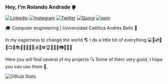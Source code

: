 ### Hey, I'm Rolando Andrade 🍀

[![Linkedin](https://img.shields.io/badge/-LinkedIn-darkBlue?style=flat&logo=Linkedin&logoColor=white)](https://www.linkedin.com/in/rolando-andrade)
[![Instagram](https://img.shields.io/badge/-Instagram-c13584?style=flat&labelColor=c13584&logo=instagram&logoColor=white)](https://www.instagram.com/rolandoandradefernandez/)
[![Twitter](https://img.shields.io/badge/-Twitter-blue?style=flat&logo=Twitter&logoColor=white)](https://www.twitter.com/RolandoAndrade_)
[![Quora](https://img.shields.io/badge/-Quora-red?style=flat&logo=Quora&logoColor=white)](https://www.quora.com/profile/Rolando-Andrade-Fernandez)
[![npm](https://img.shields.io/badge/-npm-white?style=flat&logo=npm&logoColor=white)](https://www.npmjs.com/~rolandoandrade)

🎓 Computer engineering | Universidad Católica Andrés Bello 🔰

In my eagerness to change the world 🌎 I do a little bit of everything  💻📱💿🎥🎵📺🎨📚🎹🔭🔬💊🔮💰🚀⚽🏆🚩💯🗻📷💭📆🐼

Here you will find several of my projects 🔍 Some of them very good, I hope you can use them 🤩.


![Github Stats](https://github-readme-stats.vercel.app/api?username=RolandoAndrade&count_private=true&show_icons=true&include_all_commits=true)
